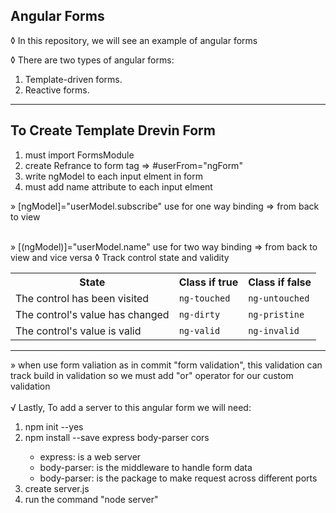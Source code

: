 ## Angular Forms

&loz; In this repository, we will see an example of angular forms

&loz; There are two types of angular forms:
<ol>
<li> Template-driven forms.</li>
<li> Reactive forms.</li>
</ol>
 <hr/>
  
## To Create Template Drevin Form


 <ol>
 <li> must import FormsModule</li>
 <li> create Refrance to form tag => #userFrom="ngForm"</li>
 <li> write ngModel to each input elment in form</li>
 <li> must add name attribute to each input elment</li>
 </ol>


&raquo; [ngModel]="userModel.subscribe" use for one way binding => from back to view 

<br>
&raquo; [(ngModel)]="userModel.name" use for two way binding => from back to view and vice versa
&loz; Track control state and validity
   <table>
  <tr>
    <th>State</th>
    <th>Class if true</th>
    <th>Class if false</th>
  </tr>
  <tr>
    <td>The control has been visited</td>
    <td><code>ng-touched</code></td>
    <td><code>ng-untouched</code></td>
  </tr>
   <tr>
    <td>The control's value has changed</td>
    <td><code>ng-dirty</code></td>
    <td><code>ng-pristine</code></td>
  </tr>
   <tr>
    <td>The control's value is valid</td>
    <td><code>ng-valid</code></td>
    <td><code>ng-invalid</code></td>
  </tr>
</table>

<hr/>
&raquo; when use form valiation as in commit "form validation", this validation can track build in validation so 
we must add "or" operator for our custom validation
<br>
<br>
&radic; Lastly, To add a server to this angular form we will need:
 <ol>
 <li> npm init --yes</li>
 <li> npm install --save express body-parser cors</li>
    <ul>
      <li>express: is a web server</li>
      <li>body-parser: is the middleware to handle form data</li>
      <li>body-parser: is the package to make request across different ports</li>
    </ul>
   <li>create server.js</li>
   <li>run the command "node server"</li>
 </ol>

